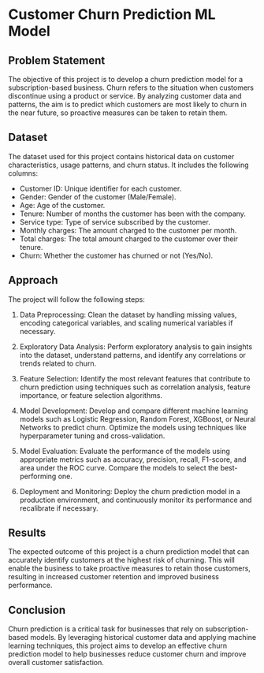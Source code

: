 # Customer Churn Prediction ML Model

## Problem Statement

The objective of this project is to develop a churn prediction model for a subscription-based business. Churn refers to the situation when customers discontinue using a product or service. By analyzing customer data and patterns, the aim is to predict which customers are most likely to churn in the near future, so proactive measures can be taken to retain them.

## Dataset

The dataset used for this project contains historical data on customer characteristics, usage patterns, and churn status. It includes the following columns:

- Customer ID: Unique identifier for each customer.
- Gender: Gender of the customer (Male/Female).
- Age: Age of the customer.
- Tenure: Number of months the customer has been with the company.
- Service type: Type of service subscribed by the customer.
- Monthly charges: The amount charged to the customer per month.
- Total charges: The total amount charged to the customer over their tenure.
- Churn: Whether the customer has churned or not (Yes/No).

## Approach

The project will follow the following steps:

1. Data Preprocessing: Clean the dataset by handling missing values, encoding categorical variables, and scaling numerical variables if necessary.

2. Exploratory Data Analysis: Perform exploratory analysis to gain insights into the dataset, understand patterns, and identify any correlations or trends related to churn.

3. Feature Selection: Identify the most relevant features that contribute to churn prediction using techniques such as correlation analysis, feature importance, or feature selection algorithms.

4. Model Development: Develop and compare different machine learning models such as Logistic Regression, Random Forest, XGBoost, or Neural Networks to predict churn. Optimize the models using techniques like hyperparameter tuning and cross-validation.

5. Model Evaluation: Evaluate the performance of the models using appropriate metrics such as accuracy, precision, recall, F1-score, and area under the ROC curve. Compare the models to select the best-performing one.

6. Deployment and Monitoring: Deploy the churn prediction model in a production environment, and continuously monitor its performance and recalibrate if necessary.

## Results

The expected outcome of this project is a churn prediction model that can accurately identify customers at the highest risk of churning. This will enable the business to take proactive measures to retain those customers, resulting in increased customer retention and improved business performance.

## Conclusion

Churn prediction is a critical task for businesses that rely on subscription-based models. By leveraging historical customer data and applying machine learning techniques, this project aims to develop an effective churn prediction model to help businesses reduce customer churn and improve overall customer satisfaction. 

